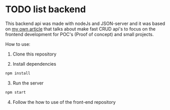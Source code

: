 # TODO list backend

This backend api was made with nodeJs and JSON-server and it was based on [my own article](https://medium.com/@evandro.slipjr/facilite-seus-estudos-de-ferramentas-de-front-end-sempre-com-um-back-end-dispon%C3%ADvel-para-sua-90941d443062) that talks about make fast CRUD api's to focus on the frontend development for POC's (Proof of concept) and small projects.

How to use:

1. Clone this repository

2. Install dependencies

```bash
npm install
```

3. Run the server

```bash
npm start
```

4. Follow the how to use of the front-end repository
